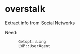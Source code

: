 overstalk
=========

Extract info from Social Networks

Need:

          Getopt::Long
          LWP::UserAgent


